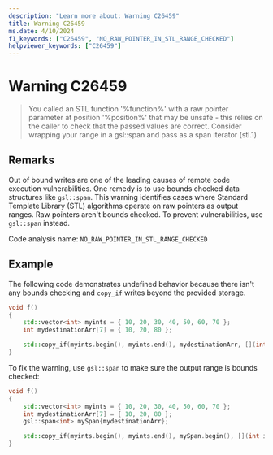 ```yaml
---
description: "Learn more about: Warning C26459"
title: Warning C26459
ms.date: 4/10/2024
f1_keywords: ["C26459", "NO_RAW_POINTER_IN_STL_RANGE_CHECKED"]
helpviewer_keywords: ["C26459"]
---
```

# Warning C26459

> You called an STL function '%function%' with a raw pointer parameter at position '%position%' that may be unsafe - this relies on the caller to check that the passed values are correct. Consider wrapping your range in a gsl::span and pass as a span iterator (stl.1)

## Remarks

Out of bound writes are one of the leading causes of remote code execution vulnerabilities. One remedy is to use bounds checked data structures like `gsl::span`. This warning identifies cases where Standard Template Library (STL) algorithms operate on raw pointers as output ranges. Raw pointers aren't bounds checked. To prevent vulnerabilities, use `gsl::span` instead.

Code analysis name: `NO_RAW_POINTER_IN_STL_RANGE_CHECKED`

## Example

The following code demonstrates undefined behavior because there isn't any bounds checking and `copy_if` writes beyond the provided storage.

```cpp
void f()
{
    std::vector<int> myints = { 10, 20, 30, 40, 50, 60, 70 };
    int mydestinationArr[7] = { 10, 20, 80 };

    std::copy_if(myints.begin(), myints.end(), mydestinationArr, [](int i) { return !(i<0); }); // Warning: C26459
}
```

To fix the warning, use `gsl::span` to make sure the output range is bounds checked:

```cpp
void f()
{
    std::vector<int> myints = { 10, 20, 30, 40, 50, 60, 70 };
    int mydestinationArr[7] = { 10, 20, 80 };
    gsl::span<int> mySpan{mydestinationArr};

    std::copy_if(myints.begin(), myints.end(), mySpan.begin(), [](int i) { return !(i<0); }); // No warning
}
```